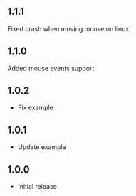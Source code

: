 ## 1.1.1

Fixed crash when moving mouse on linux

## 1.1.0

Added mouse events support

## 1.0.2

* Fix example

## 1.0.1

* Update example

## 1.0.0

* Initial release
